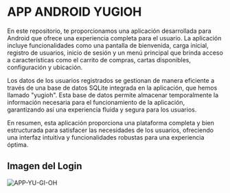 # APP ANDROID YUGIOH

En este repositorio, te proporcionamos una aplicación desarrollada para Android que ofrece una experiencia completa para el usuario. La aplicación incluye funcionalidades como una pantalla de bienvenida, carga inicial, registro de usuarios, inicio de sesión y un menú principal que brinda acceso a características como el carrito de compras, cartas disponibles, configuración y ubicación. 

Los datos de los usuarios registrados se gestionan de manera eficiente a través de una base de datos SQLite integrada en la aplicación, que hemos llamado "yugioh". Esta base de datos permite almacenar temporalmente la información necesaria para el funcionamiento de la aplicación, garantizando así una experiencia fluida y segura para los usuarios. 

En resumen, esta aplicación proporciona una plataforma completa y bien estructurada para satisfacer las necesidades de los usuarios, ofreciendo una interfaz intuitiva y funcionalidades robustas para una experiencia óptima.

## Imagen del Login
![APP-YU-GI-OH](https://github.com/JessicaChepe/APP-ANDROID-YUGIOH/assets/104339906/d45e7e33-3bd9-45ed-9053-4619e184771a)
